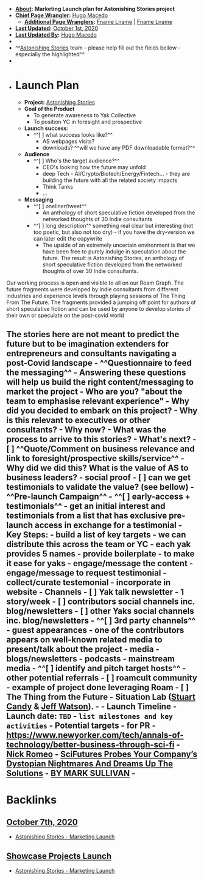 - **[About](<About.md>):** __Marketing Launch plan for Astonishing Stories project__
- **[Chief Page Wrangler](<Chief Page Wrangler.md>):** [Hugo Macedo](<Hugo Macedo.md>) 
    - **[Additional Page Wranglers](<Additional Page Wranglers.md>):** [Fname Lname](<Fname Lname.md>) | [Fname Lname](<Fname Lname.md>) 
- **[Last Updated](<Last Updated.md>):** [October 1st, 2020](<October 1st, 2020.md>)
- **[Last Updated By](<Last Updated By.md>):** [Hugo Macedo](<Hugo Macedo.md>) 
-  
- ^^[Astonishing Stories](<Astonishing Stories.md>) team - please help fill out the fields bellow - especially the highlighted^^
- 
- # Launch Plan 
    - **Project:** [Astonishing Stories](<Astonishing Stories.md>)
    - **Goal of the Product**
        - To generate awareness to Yak Collective
        - To position YC in foresight and prospective 
    - **Launch success:**
        - ^^[ ] what success looks like?^^
            - AS webpages visits?
            - downloads? ^^will we have any PDF downloadable format?^^
    - **Audience**
        - ^^[ ] Who's the target audience?^^
            - CEO's looking how the future may unfold
            - deep Tech - AI/Crypto/Biotech/Energy/Fintech... - they are building the future with all the related society impacts
            - Think Tanks
            - ...
    - **Messaging**
        - ^^[ ] oneliner/tweet^^
            - An anthology of short speculative fiction developed from the networked thoughts of 30 Indie consultants 
        - ^^[ ] long description^^
something real clear but interesting (not too poetic, but also not too dry) - if you have the dry-version we can later edit the copywrite
            - The upside of an extremely uncertain environment is that we have been free to purely indulge in speculation about the future. The result is Astonishing Stories, an anthology of short speculative fiction developed from the networked thoughts of over 30 Indie consultants. 

Our working process is open and visible to all on our Roam Graph. The future fragments were developed by Indie consultants from different industries and experience levels through playing sessions of The Thing From The Future. The fragments provided a jumping off point for authors of short speculative fiction and can be used by anyone to develop stories of their own or speculate on the post-covid world

The stories here are not meant to predict the future but to be imagination extenders for entrepreneurs and consultants navigating a post-Covid landscape 
        - ^^Questionnaire to feed the messaging^^
            - Answering these questions will help us build the right content/messaging to market the project
                - Who are you? "about the team to emphasise relevant experience"
                - Why did you decided to embark on this project? 
                - Why is this relevant to executives or other consultants? 
                - Why now? 
                - What was the process to arrive to this stories? 
                - What's next?
        - [ ] ^^Quote/Comment on business relevance and link to foresight/prospective skills/service^^
            - Why did we did this? What is the value of AS to business leaders?
        - social proof
            - [ ] can we get testimonials to validate the value? (see bellow)
    - ^^**Pre-launch Campaign**^^
        - ^^[ ] early-access + testimonials^^
            - get an initial interest and testimonials from a list that has exclusive pre-launch access in exchange for a testimonial
            - Key Steps:
                - build a list of key targets
                    - we can distribute this across the team or YC - each yak provides 5 names
                - provide boilerplate - to make it ease for yaks
                - engage/message the content
                - engage/message to request testimonial
                - collect/curate testemonial - incorporate in website
    - **Channels**
        - [ ] Yak talk newsletter - 1 story/week 
        - [ ] contributors social channels inc. blog/newsletters
        - [ ] other Yaks social channels inc. blog/newsletters
        - ^^[ ] 3rd party channels^^
            - guest appearances - one of the contributors appears on well-known related media to present/talk about the project
                - media
                    - blogs/newsletters
                    - podcasts
                    - mainstream media
                - ^^[ ] identify and pitch target hosts^^
        - other potential referrals
            - [ ] roamcult community - example of project done leveraging Roam 
            - [ ] The Thing from the Future - Situation Lab ([Stuart Candy](http://futuryst.blogspot.com/) & [Jeff Watson](http://remotedevice.net/)). 
            - 
    - **Launch Timeline**
        - Launch date: `TBD`
        - `list milestones and key activities`
    - Potential targets - for PR
        - https://www.newyorker.com/tech/annals-of-technology/better-business-through-sci-fi - [Nick Romeo](https://www.newyorker.com/contributors/nick-romeo)
        - [SciFutures Probes Your Company’s Dystopian Nightmares And Dreams Up The Solutions](https://www.fastcompany.com/3063187/scifutures-probes-your-companys-dystopian-nightmares-and-dreams-up-solutions) - [BY MARK SULLIVAN](https://www.fastcompany.com/user/mark-sullivan)
        - 
- 

# Backlinks
## [October 7th, 2020](<October 7th, 2020.md>)
- [Astonishing Stories - Marketing Launch](<Astonishing Stories - Marketing Launch.md>)

## [Showcase Projects Launch](<Showcase Projects Launch.md>)
- [Astonishing Stories - Marketing Launch](<Astonishing Stories - Marketing Launch.md>)

